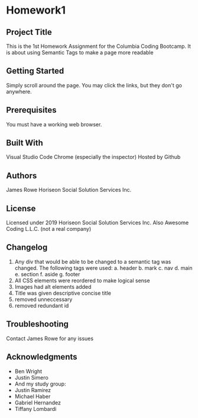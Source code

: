 # Homework1

## Project Title

This is the 1st Homework Assignment for the Columbia Coding Bootcamp. It is about using Semantic Tags to make a page more readable

## Getting Started

Simply scroll around the page. You may click the links, but they don't go anywhere.

## Prerequisites

You must have a working web browser.

## Built With

Visual Studio Code
Chrome (especially the inspector)
Hosted by Github

## Authors

James Rowe
Horiseon Social Solution Services Inc.

## License

Licensed under 2019 Horiseon Social Solution Services Inc.
Also Awesome Coding L.L.C. (not a real company)

## Changelog

1. Any div that would be able to be changed to a semantic tag was changed. The following tags were used:
   a. header
   b. mark
   c. nav
   d. main
   e. section
   f. aside
   g. footer
2. All CSS elements were reordered to make logical sense
3. Images had alt elements added
4. Title was given descriptive concise title
5. removed unneccessary </img>
6. removed redundant id

## Troubleshooting

Contact James Rowe for any issues

## Acknowledgments

- Ben Wright
- Justin Simero
- And my study group:
- Justin Ramirez
- Michael Haber
- Gabriel Hernandez
- Tiffany Lombardi
